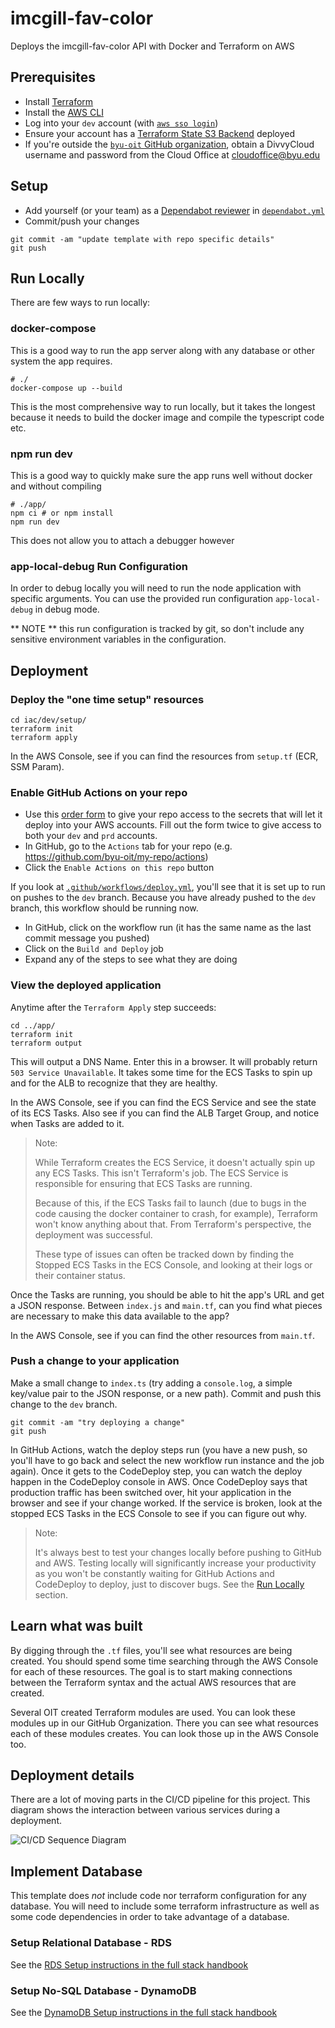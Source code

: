 # imcgill-fav-color
Deploys the imcgill-fav-color API with Docker and Terraform on AWS

## Prerequisites

* Install [Terraform](https://www.terraform.io/downloads.html)
* Install the [AWS CLI](https://aws.amazon.com/cli/)
* Log into your `dev` account (with [`aws sso login`](https://awscli.amazonaws.com/v2/documentation/api/latest/reference/sso/login.html))
* Ensure your account has a [Terraform State S3 Backend](https://github.com/byu-oit/terraform-aws-backend-s3) deployed
* If you're outside the [`byu-oit` GitHub organization](https://github.com/byu-oit), obtain a DivvyCloud username and password from the Cloud Office at cloudoffice@byu.edu

## Setup
* Add yourself (or your team) as a [Dependabot reviewer](https://docs.github.com/en/code-security/supply-chain-security/keeping-your-dependencies-updated-automatically/configuration-options-for-dependency-updates#reviewers) in [`dependabot.yml`](.github/dependabot.yml)
* Commit/push your changes
```
git commit -am "update template with repo specific details" 
git push
```

## Run Locally
There are few ways to run locally:
### docker-compose
This is a good way to run the app server along with any database or other system the app requires.
```shell
# ./
docker-compose up --build
```

This is the most comprehensive way to run locally, but it takes the longest because it needs to build the docker image and compile the typescript code etc.

### npm run dev
This is a good way to quickly make sure the app runs well without docker and without compiling 
```shell
# ./app/
npm ci # or npm install
npm run dev
```

This does not allow you to attach a debugger however

### app-local-debug Run Configuration 
In order to debug locally you will need to run the node application with specific arguments.
You can use the provided run configuration `app-local-debug` in debug mode.

** NOTE ** this run configuration is tracked by git, so don't include any sensitive environment variables in the configuration.

## Deployment

### Deploy the "one time setup" resources

```
cd iac/dev/setup/
terraform init
terraform apply
```

In the AWS Console, see if you can find the resources from `setup.tf` (ECR, SSM Param).

### Enable GitHub Actions on your repo

* Use this [order form](https://it.byu.edu/it?id=sc_cat_item&sys_id=d20809201b2d141069fbbaecdc4bcb84) to give your repo access to the secrets that will let it deploy into your AWS accounts. Fill out the form twice to give access to both your `dev` and `prd` accounts.
* In GitHub, go to the `Actions` tab for your repo (e.g. https://github.com/byu-oit/my-repo/actions)
* Click the `Enable Actions on this repo` button

If you look at [`.github/workflows/deploy.yml`](.github/workflows/deploy.yml), you'll see that it is set up to run on pushes to the `dev` branch. Because you have already pushed to the `dev` branch, this workflow should be running now.

* In GitHub, click on the workflow run (it has the same name as the last commit message you pushed)
* Click on the `Build and Deploy` job
* Expand any of the steps to see what they are doing

### View the deployed application

Anytime after the `Terraform Apply` step succeeds:
```
cd ../app/
terraform init
terraform output
```

This will output a DNS Name. Enter this in a browser. It will probably return `503 Service Unavailable`. It takes some time for the ECS Tasks to spin up and for the ALB to recognize that they are healthy.

In the AWS Console, see if you can find the ECS Service and see the state of its ECS Tasks. Also see if you can find the ALB Target Group, and notice when Tasks are added to it.

> Note:
> 
> While Terraform creates the ECS Service, it doesn't actually spin up any ECS Tasks. This isn't Terraform's job. The ECS Service is responsible for ensuring that ECS Tasks are running.
> 
> Because of this, if the ECS Tasks fail to launch (due to bugs in the code causing the docker container to crash, for example), Terraform won't know anything about that. From Terraform's perspective, the deployment was successful.
> 
> These type of issues can often be tracked down by finding the Stopped ECS Tasks in the ECS Console, and looking at their logs or their container status.

Once the Tasks are running, you should be able to hit the app's URL and get a JSON response. Between `index.js` and `main.tf`, can you find what pieces are necessary to make this data available to the app?

In the AWS Console, see if you can find the other resources from `main.tf`.

### Push a change to your application

Make a small change to `index.ts` (try adding a `console.log`, a simple key/value pair to the JSON response, or a new path). Commit and push this change to the `dev` branch.

```
git commit -am "try deploying a change"
git push
```

In GitHub Actions, watch the deploy steps run (you have a new push, so you'll have to go back and select the new workflow run instance and the job again). Once it gets to the CodeDeploy step, you can watch the deploy happen in the CodeDeploy console in AWS. Once CodeDeploy says that production traffic has been switched over, hit your application in the browser and see if your change worked. If the service is broken, look at the stopped ECS Tasks in the ECS Console to see if you can figure out why.

> Note: 
>
> It's always best to test your changes locally before pushing to GitHub and AWS.
> Testing locally will significantly increase your productivity as you won't be constantly waiting for GitHub Actions and CodeDeploy to deploy, just to discover bugs.
> See the [Run Locally](#run-locally) section.

## Learn what was built

By digging through the `.tf` files, you'll see what resources are being created. You should spend some time searching through the AWS Console for each of these resources. The goal is to start making connections between the Terraform syntax and the actual AWS resources that are created.

Several OIT created Terraform modules are used. You can look these modules up in our GitHub Organization. There you can see what resources each of these modules creates. You can look those up in the AWS Console too.

## Deployment details

There are a lot of moving parts in the CI/CD pipeline for this project. This diagram shows the interaction between various services during a deployment.

![CI/CD Sequence Diagram](doc/Fargate%20API%20CI%20CD.png)


## Implement Database
<!-- TODO would this info make more sense to live in the fullstack-developer-handbook? -->
This template does _not_ include code nor terraform configuration for any database.
You will need to include some terraform infrastructure as well as some code dependencies in order to take advantage of a database.

### Setup Relational Database - RDS
See the [RDS Setup instructions in the full stack handbook](https://improved-barnacle-1bd884d5.pages.github.io/reference/general/database-rds.html#setup)

### Setup No-SQL Database - DynamoDB
See the [DynamoDB Setup instructions in the full stack handbook](https://improved-barnacle-1bd884d5.pages.github.io/reference/general/database-dynamo.html#setup)
